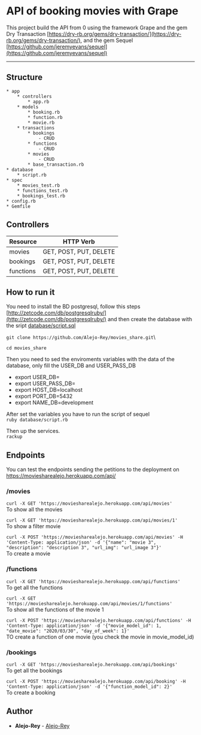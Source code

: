 # API of booking movies with Grape

This project build the API from 0 using the framework Grape and the gem Dry Transaction [https://dry-rb.org/gems/dry-transaction/](https://dry-rb.org/gems/dry-transaction/), and the gem Sequel [https://github.com/jeremyevans/sequel](https://github.com/jeremyevans/sequel)

-----
## Structure

    * app
        * controllers
            * app.rb
        * models
            * booking.rb
            * function.rb
            * movie.rb
        * transactions
            * bookings
                - CRUD
            * functions
                - CRUD  
            * movies
                - CRUD
            * base_transaction.rb
    * database
        * script.rb
    * spec
        * movies_test.rb
        * functions_test.rb
        * bookings_test.rb
    * config.rb
    * Gemfile

## Controllers

Resource 	   | HTTP Verb       |
--------------- | --------------- |
movies | GET, POST, PUT, DELETE |
bookings | GET, POST, PUT, DELETE |
functions | GET, POST, PUT, DELETE |

## How to run it

You need to install the BD postgresql, follow this steps [http://zetcode.com/db/postgresqlruby/](http://zetcode.com/db/postgresqlruby/) and then create the database with the sript [database/script.sql](./database/script.sql)

`git clone https://github.com/Alejo-Rey/movies_share.git`\

`cd movies_share`

Then you need to sed the enviroments variables with the data of the database, only fill the USER_DB and USER_PASS_DB
- export USER_DB=
- export USER_PASS_DB=
- export HOST_DB=localhost
- export PORT_DB=5432
- export NAME_DB=development

After set the variables you have to run the script of sequel\
`ruby database/script.rb`

Then up the services.\
`rackup`

## Endpoints
You can test the endpoints sending the petitions to the deployment on https://moviesharealejo.herokuapp.com/api/

### /movies
`curl -X GET 'https://moviesharealejo.herokuapp.com/api/movies'`\
To show all the movies

`curl -X GET 'https://moviesharealejo.herokuapp.com/api/movies/1'`\
To show a filter movie

`curl -X POST 'https://moviesharealejo.herokuapp.com/api/movies' -H 'Content-Type: application/json' -d '{"name": "movie 3", "description": "description 3", "url_img": "url_image 3"}'`\
To create a movie

### /functions

`curl -X GET 'https://moviesharealejo.herokuapp.com/api/functions'`\
To get all the functions

`curl -X GET 'https://moviesharealejo.herokuapp.com/api/movies/1/functions'`\
To show all the functions of the movie 1

`curl -X POST 'https://moviesharealejo.herokuapp.com/api/functions' -H 'Content-Type: application/json' -d '{"movie_model_id": 1, "date_movie": "2020/03/30", "day_of_week": 1}'`\
TO create a function of one movie (you check the movie in movie_model_id)

### /bookings

`curl -X GET 'https://moviesharealejo.herokuapp.com/api/bookings'`\
To get all the bookings

`curl -X POST 'https://moviesharealejo.herokuapp.com/api/booking' -H 'Content-Type: application/json' -d '{"function_model_id": 2}'`\
To create a booking 



 ## Author
 * **Alejo-Rey** - [Alejo-Rey](https://github.com/Alejo-Rey)